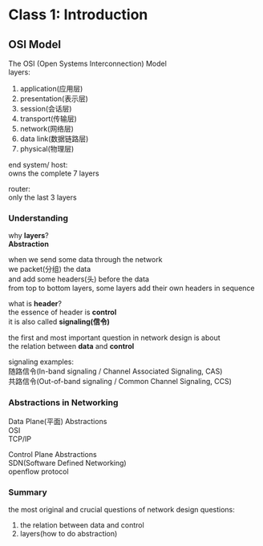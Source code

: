 # Class 1: Introduction

## OSI Model

The OSI (Open Systems Interconnection) Model  
layers:  

1. application(应用层)
2. presentation(表示层)  
3. session(会话层)
4. transport(传输层)
5. network(网络层)
6. data link(数据链路层)
7. physical(物理层)

end system/ host:  
owns the complete 7 layers  

router:  
only the last 3 layers  

### Understanding

why **layers**?  
**Abstraction**  

when we send some data through the network  
we packet(分组) the data  
and add some headers(头) before the data  
from top to bottom layers, some layers add their own headers in sequence  

what is **header**?  
the essence of header is **control**  
it is also called **signaling(信令)**

the first and most important question in network design is about  
the relation between **data** and **control**  

signaling examples:  
随路信令(In-band signaling / Channel Associated Signaling, CAS)  
共路信令(Out-of-band signaling / Common Channel Signaling, CCS)  

### Abstractions in Networking

Data Plane(平面) Abstractions  
OSI  
TCP/IP  

Control Plane Abstractions  
SDN(Software Defined Networking)  
openflow protocol  

### Summary

the most original and crucial questions of network design questions:  

1. the relation between data and control  
2. layers(how to do abstraction)  
